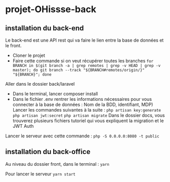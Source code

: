 # projet-OHissse-back

## installation du back-end
Le back-end est une API rest qui va faire le lien entre la base de données et le front.

- Cloner le projet
- Faire cette commande si on veut récupérer toutes les branches `for BRANCH in $(git branch -a | grep remotes | grep -v HEAD | grep -v master); do git branch --track "${BRANCH#remotes/origin/}" "${BRANCH}"; done`

Aller dans le dossier back/laravel

- Dans le terminal, lancer composer install
- Dans le fichier .env rentrer les informations nécessaires pour vous connecter à la base de données : Nom de la BDD, identifiant, MDP)
Lancer les commandes suivantes à la suite : `php artisan key:generate` `php artisan jwt:secret` `php artisan migrate`
Dans le dossier docs, vous trouverez plusieurs fichiers tutoriel qui vous expliquent la migration et le JWT Auth

Lancer le serveur avec cette commande : `php -S 0.0.0.0:8080 -t public`

## installation du back-office

Au niveau du dossier front, dans le terminal : `yarn`

Pour lancer le serveur `yarn start`

